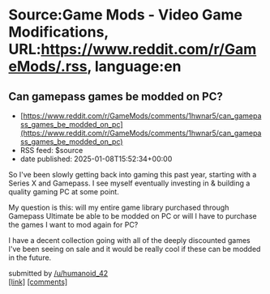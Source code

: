 # Source:Game Mods - Video Game Modifications, URL:https://www.reddit.com/r/GameMods/.rss, language:en

## Can gamepass games be modded on PC?
 - [https://www.reddit.com/r/GameMods/comments/1hwnar5/can_gamepass_games_be_modded_on_pc](https://www.reddit.com/r/GameMods/comments/1hwnar5/can_gamepass_games_be_modded_on_pc)
 - RSS feed: $source
 - date published: 2025-01-08T15:52:34+00:00

<!-- SC_OFF --><div class="md"><p>So I&#39;ve been slowly getting back into gaming this past year, starting with a Series X and Gamepass. I see myself eventually investing in &amp; building a quality gaming PC at some point. </p> <p>My question is this: will my entire game library purchased through Gamepass Ultimate be able to be modded on PC or will I have to purchase the games I want to mod again for PC? </p> <p>I have a decent collection going with all of the deeply discounted games I&#39;ve been seeing on sale and it would be really cool if these can be modded in the future. </p> </div><!-- SC_ON --> &#32; submitted by &#32; <a href="https://www.reddit.com/user/humanoid_42"> /u/humanoid_42 </a> <br/> <span><a href="https://www.reddit.com/r/GameMods/comments/1hwnar5/can_gamepass_games_be_modded_on_pc/">[link]</a></span> &#32; <span><a href="https://www.reddit.com/r/GameMods/comments/1hwnar5/can_gamepass_games_be_modded_on_pc/">[comments]</a></span>

